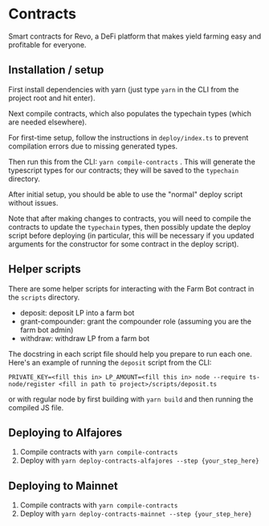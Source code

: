 # Contracts
Smart contracts for Revo, a DeFi platform that makes yield farming easy and profitable for everyone.

## Installation / setup
First install dependencies with yarn (just type `yarn` in the CLI from the project root and hit enter).

Next compile contracts, which also populates the typechain types (which are needed elsewhere).

For first-time setup, follow the instructions in `deploy/index.ts` to prevent compilation errors
due to missing generated types.

Then run this from the CLI: `yarn compile-contracts` . This will generate the typescript types for our contracts;
they will be saved to the `typechain` directory.

After initial setup, you should be able to use the "normal" deploy script without issues.

Note that after making changes to contracts, you will need to compile the contracts to update the `typechain` types,
then possibly update the deploy script before deploying (in particular, this will be necessary if you updated arguments
for the constructor for some contract in the deploy script).

## Helper scripts
There are some helper scripts for interacting with the Farm Bot contract in the `scripts` directory.
- deposit: deposit LP into a farm bot
- grant-compounder: grant the compounder role (assuming you are the farm bot admin)
- withdraw: withdraw LP from a farm bot

The docstring in each script file should help you prepare to run each one. Here's an example of running the `deposit` 
script from the CLI:
```
PRIVATE_KEY=<fill this in> LP_AMOUNT=<fill this in> node --require ts-node/register <fill in path to project>/scripts/deposit.ts
```
or with regular node by first building with `yarn build` and then running the compiled JS file.

## Deploying to Alfajores
1. Compile contracts with `yarn compile-contracts`
2. Deploy with `yarn deploy-contracts-alfajores --step {your_step_here}`

## Deploying to Mainnet
1. Compile contracts with `yarn compile-contracts`
2. Deploy with `yarn deploy-contracts-mainnet --step {your_step_here}`
